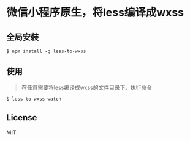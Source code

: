 # 微信小程序原生，将less编译成wxss

## 全局安装

```console
$ npm install -g less-to-wxss
```
## 使用

> 在任意需要将less编译成wxss的文件目录下，执行命令

```
$ less-to-wxss watch
```

## License

MIT
